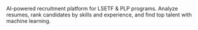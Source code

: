 AI-powered recruitment platform for LSETF & PLP programs. Analyze resumes, rank candidates by skills and experience, and find top talent with machine learning.

